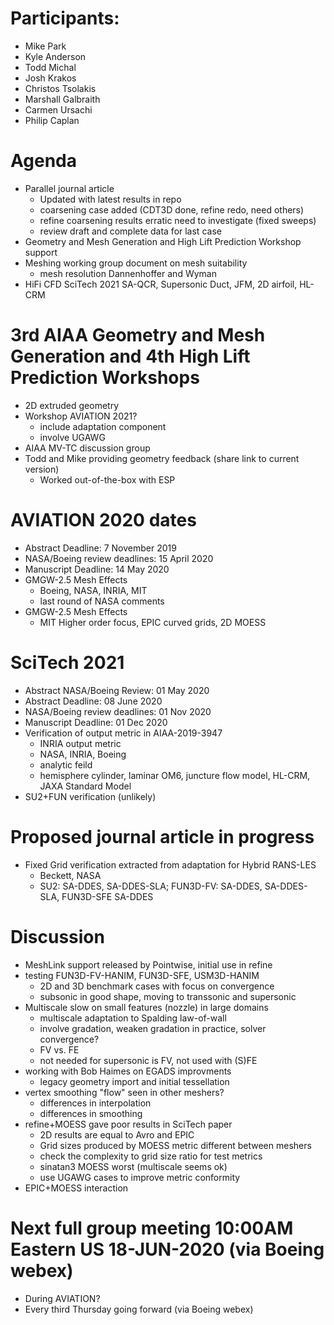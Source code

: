 
# Participants:
- Mike Park
- Kyle Anderson
- Todd Michal
- Josh Krakos
- Christos Tsolakis
- Marshall Galbraith
- Carmen Ursachi
- Philip Caplan

# Agenda
- Parallel journal article
  - Updated with latest results in repo
  - coarsening case added (CDT3D done, refine redo, need others)
  - refine coarsening results erratic need to investigate (fixed sweeps)
  - review draft and complete data for last case
- Geometry and Mesh Generation and High Lift Prediction Workshop support
- Meshing working group document on mesh suitability
  - mesh resolution Dannenhoffer and Wyman 
- HiFi CFD SciTech 2021 SA-QCR, Supersonic Duct, JFM, 2D airfoil, HL-CRM

# 3rd AIAA Geometry and Mesh Generation and 4th High Lift Prediction Workshops
  - 2D extruded geometry 
  - Workshop AVIATION 2021? 
     - include adaptation component
     - involve UGAWG
  - AIAA MV-TC discussion group
  - Todd and Mike providing geometry feedback (share link to current version)
    - Worked out-of-the-box with ESP

# AVIATION 2020 dates
- Abstract Deadline: 7 November 2019
- NASA/Boeing review deadlines: 15 April 2020
- Manuscript Deadline: 14 May 2020
- GMGW-2.5 Mesh Effects
   - Boeing, NASA, INRIA, MIT
   - last round of NASA comments
- GMGW-2.5 Mesh Effects
   - MIT Higher order focus, EPIC curved grids, 2D MOESS

# SciTech 2021
- Abstract NASA/Boeing Review: 01 May 2020
- Abstract Deadline: 08 June 2020
- NASA/Boeing review deadlines: 01 Nov 2020
- Manuscript Deadline: 01 Dec 2020
- Verification of output metric in AIAA-2019-3947
  - INRIA output metric
  - NASA, INRIA, Boeing
  - analytic feild
  - hemisphere cylinder, laminar OM6, juncture flow model, HL-CRM, JAXA Standard Model
- SU2+FUN verification (unlikely)

# Proposed journal article in progress
- Fixed Grid verification extracted from adaptation for Hybrid RANS-LES
  - Beckett, NASA
  - SU2: SA-DDES, SA-DDES-SLA; FUN3D-FV: SA-DDES, SA-DDES-SLA, FUN3D-SFE SA-DDES

# Discussion
- MeshLink support released by Pointwise, initial use in refine
- testing FUN3D-FV-HANIM, FUN3D-SFE, USM3D-HANIM
  - 2D and 3D benchmark cases with focus on convergence
  - subsonic in good shape, moving to transsonic and supersonic
- Multiscale slow on small features (nozzle) in large domains
  - multiscale adaptation to Spalding law-of-wall
  - involve gradation, weaken gradation in practice, solver convergence? 
  - FV vs. FE 
  - not needed for supersonic is FV, not used with (S)FE  
- working with Bob Haimes on EGADS improvments
  - legacy geometry import and initial tessellation
- vertex smoothing "flow" seen in other meshers?
  - differences in interpolation
  - differences in smoothing
- refine+MOESS gave poor results in SciTech paper
  - 2D results are equal to Avro and EPIC
  - Grid sizes produced by MOESS metric different between meshers
  - check the complexity to grid size ratio for test metrics
  - sinatan3 MOESS worst (multiscale seems ok)
  - use UGAWG cases to improve metric conformity
- EPIC+MOESS interaction

# Next full group meeting 10:00AM Eastern US 18-JUN-2020 (via Boeing webex)
- During AVIATION?
- Every third Thursday going forward (via Boeing webex)



